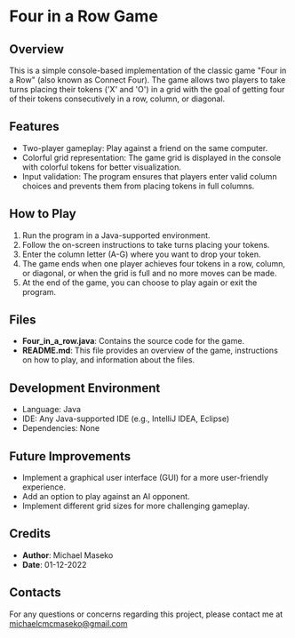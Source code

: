 # Four in a Row Game

## Overview
This is a simple console-based implementation of the classic game "Four in a Row" (also known as Connect Four). The game allows two players to take turns placing their tokens ('X' and 'O') in a grid with the goal of getting four of their tokens consecutively in a row, column, or diagonal.

## Features
- Two-player gameplay: Play against a friend on the same computer.
- Colorful grid representation: The game grid is displayed in the console with colorful tokens for better visualization.
- Input validation: The program ensures that players enter valid column choices and prevents them from placing tokens in full columns.

## How to Play
1. Run the program in a Java-supported environment.
2. Follow the on-screen instructions to take turns placing your tokens.
3. Enter the column letter (A-G) where you want to drop your token.
4. The game ends when one player achieves four tokens in a row, column, or diagonal, or when the grid is full and no more moves can be made.
5. At the end of the game, you can choose to play again or exit the program.

## Files
- **Four_in_a_row.java**: Contains the source code for the game.
- **README.md**: This file provides an overview of the game, instructions on how to play, and information about the files.

## Development Environment
- Language: Java
- IDE: Any Java-supported IDE (e.g., IntelliJ IDEA, Eclipse)
- Dependencies: None

## Future Improvements
- Implement a graphical user interface (GUI) for a more user-friendly experience.
- Add an option to play against an AI opponent.
- Implement different grid sizes for more challenging gameplay.

## Credits
- **Author**: Michael Maseko 
- **Date**: 01-12-2022

## Contacts
For any questions or concerns regarding this project, please contact me at michaelcmcmaseko@gmail.com
